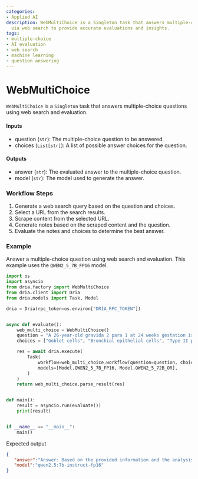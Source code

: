 ```yaml
---
categories:
- Applied AI
description: WebMultiChoice is a Singleton task that answers multiple-choice questions
  via web search to provide accurate evaluations and insights.
tags:
- multiple-choice
- AI evaluation
- web search
- machine learning
- question answering
---
```


# WebMultiChoice

`WebMultiChoice` is a `Singleton` task that answers multiple-choice questions using web search and evaluation.

#### Inputs
- question (`str`): The multiple-choice question to be answered.
- choices (`List[str]`): A list of possible answer choices for the question.

#### Outputs
- answer (`str`): The evaluated answer to the multiple-choice question.
- model (`str`): The model used to generate the answer.

### Workflow Steps

1. Generate a web search query based on the question and choices.
2. Select a URL from the search results.
3. Scrape content from the selected URL.
4. Generate notes based on the scraped content and the question.
5. Evaluate the notes and choices to determine the best answer.

### Example

Answer a multiple-choice question using web search and evaluation. This example uses the `QWEN2_5_7B_FP16` model.

```python
import os
import asyncio
from dria.factory import WebMultiChoice
from dria.client import Dria
from dria.models import Task, Model

dria = Dria(rpc_token=os.environ["DRIA_RPC_TOKEN"])


async def evaluate():
    web_multi_choice = WebMultiChoice()
    question = "A 26-year-old gravida 2 para 1 at 24 weeks gestation is admitted to the labor and delivery suite with mild abdominal cramps, uterine contractions, and a watery vaginal discharge. She has a history of preterm birth. The vital signs are as follows: blood pressure 125/80 mm Hg; heart rate 100/min; respiratory rate 13/min; and temperature 36.6℃ (97.9℉). The pelvic examination reveals cervical softening and shortening. Transvaginal ultrasound shows a cervical length of 12 mm, which is consistent with preterm labor. A tocolytic and a single dose of betamethasone are administered. Betamethasone stimulates which fetal cells?"
    choices = ["Goblet cells", "Bronchial epithelial cells", "Type II pneumocytes", "Vascular smooth myocytes"]  # Type II pneumocytes

    res = await dria.execute(
        Task(
            workflow=web_multi_choice.workflow(question=question, choices=choices),
            models=[Model.QWEN2_5_7B_FP16, Model.QWEN2_5_72B_OR],
        )
    )
    return web_multi_choice.parse_result(res)


def main():
    result = asyncio.run(evaluate())
    print(result)


if __name__ == "__main__":
    main()
```

Expected output

```json
{
   "answer":"Answer: Based on the provided information and the analysis, the most likely correct answer is:  **Type II pneumocytes**  ### Detailed Reasoning: 1. **Medical Context and Purpose of Betamethasone:**    - Betamethasone is a corticosteroid used to accelerate fetal lung maturity in response to preterm labor.    - The primary goal is to reduce the risk of neonatal respiratory distress syndrome (RDS) by promoting surfactant production.  2. **Fetal Cells Targeted by Betamethasone:**    - The reference materials and analyses clearly indicate that betamethasone stimulates the production of pulmonary surfactant in the fetal lungs.    - Surfactant is primarily produced by type II pneumocytes (also known as type II alveolar cells).  3. **Relevant Analyses:**    - The provided context mentions that 'Betamethasone is a corticosteroid that is often used in obstetric practice to promote lung maturity in the fetus, thereby reducing neonatal morbidity and mortality associated with preterm birth.'    - It further states that betamethasone stimulates the synthesis of surfactant by the fetal lungs.    - The key point is that it 'primarily stimulates the production of surfactant by type II alveolar cells in the fetal lungs.'  4. **Elimination of Other Options:**    - **Goblet cells:** These are found in various parts of the respiratory tract, including the bronchi and trachea, but not specifically involved in surfactant production.    - **Bronchial epithelial cells:** While these cells line the airways, they are not primarily responsible for surfactant production.    - **Vascular smooth myocytes:** These are muscle cells found in blood vessel walls and are not related to lung function or surfactant production.  ### Conclusion: Given that betamethasone is specifically used to promote lung maturity by stimulating the production of pulmonary surfactant, which is a critical function performed by type II pneumocytes, the most likely correct option among those provided is **Type II pneumocytes**.",
   "model":"qwen2.5:7b-instruct-fp16"
}
```